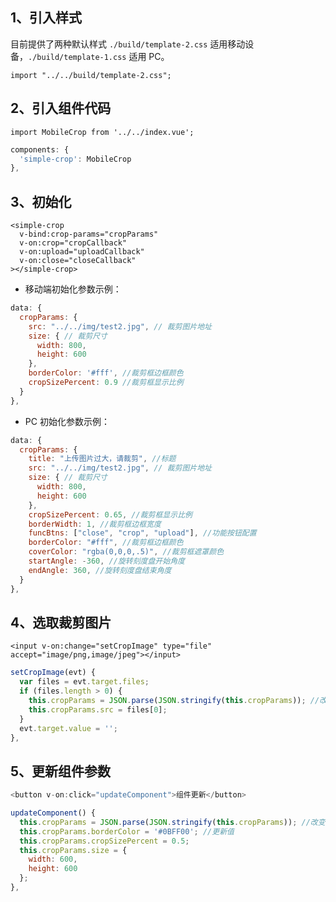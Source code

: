 

## 1、引入样式

目前提供了两种默认样式 `./build/template-2.css` 适用移动设备，`./build/template-1.css` 适用 PC。

```vue
import "../../build/template-2.css";
```

## 2、引入组件代码

```vue
import MobileCrop from '../../index.vue';
```

```javascript
components: {
  'simple-crop': MobileCrop
},
```

## 3、初始化

```vue
<simple-crop
  v-bind:crop-params="cropParams"
  v-on:crop="cropCallback"
  v-on:upload="uploadCallback"
  v-on:close="closeCallback"
></simple-crop>
```

- 移动端初始化参数示例：

```javascript
data: {
  cropParams: {
    src: "../../img/test2.jpg", // 裁剪图片地址
    size: { // 裁剪尺寸
      width: 800,
      height: 600
    },
    borderColor: '#fff', //裁剪框边框颜色
    cropSizePercent: 0.9 //裁剪框显示比例
  }
},
```

- PC 初始化参数示例：

```javascript
data: {
  cropParams: {
    title: "上传图片过大，请裁剪", //标题
    src: "../../img/test2.jpg", // 裁剪图片地址
    size: { // 裁剪尺寸
      width: 800,
      height: 600
    },
    cropSizePercent: 0.65, //裁剪框显示比例
    borderWidth: 1, //裁剪框边框宽度
    funcBtns: ["close", "crop", "upload"], //功能按钮配置
    borderColor: "#fff", //裁剪框边框颜色
    coverColor: "rgba(0,0,0,.5)", //裁剪框遮罩颜色
    startAngle: -360, //旋转刻度盘开始角度
    endAngle: 360, //旋转刻度盘结束角度
  }
},
```

## 4、选取裁剪图片

```vue
<input v-on:change="setCropImage" type="file" accept="image/png,image/jpeg"></input>
```

```javascript
setCropImage(evt) {
  var files = evt.target.files;
  if (files.length > 0) {
    this.cropParams = JSON.parse(JSON.stringify(this.cropParams)); //改变对象引用
    this.cropParams.src = files[0];
  }
  evt.target.value = '';
},
```

## 5、更新组件参数

```javascript
<button v-on:click="updateComponent">组件更新</button>
```

```javascript
updateComponent() {
  this.cropParams = JSON.parse(JSON.stringify(this.cropParams)); //改变对象引用
  this.cropParams.borderColor = '#0BFF00'; //更新值
  this.cropParams.cropSizePercent = 0.5;
  this.cropParams.size = {
    width: 600,
    height: 600
  };
},
```
